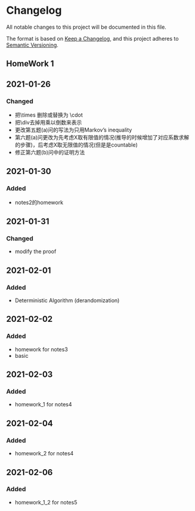 # Changelog
All notable changes to this project will be documented in this file.

The format is based on [Keep a Changelog](https://keepachangelog.com/en/1.0.0/),
and this project adheres to [Semantic Versioning](https://semver.org/spec/v2.0.0.html).

## HomeWork 1

## 2021-01-26

### Changed
+ 把\times 删除或替换为 \cdot
+ 把\div去掉用乘以倒数来表示
+ 更改第五题(a)问的写法为只用Markov’s inequality
+ 第六题(a)问更改为先考虑X取有限值的情况(推导的时候增加了对应系数求解的步骤)，后考虑X取无限值的情况(但是是countable)
+ 修正第六题(b)问中的证明方法

## 2021-01-30

### Added
+ notes2的homework

## 2021-01-31

### Changed
+ modify the proof

## 2021-02-01

### Added
+ Deterministic Algorithm (derandomization) 

## 2021-02-02

### Added
+ homework for notes3
+ basic

## 2021-02-03

### Added
+ homework_1 for notes4

## 2021-02-04

### Added
+ homework_2 for notes4

## 2021-02-06
### Added
+ homework_1_2 for notes5


